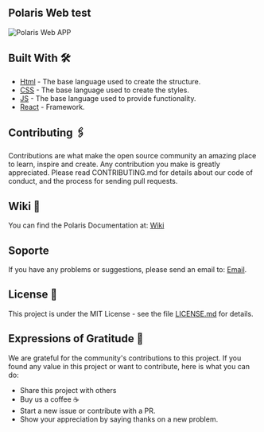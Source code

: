 ## Polaris Web test

![Polaris Web APP](https://cusoft.tech/wp-content/uploads/2024/05/previewVideoPolaris.png)

## Built With 🛠️

- [Html](https://developer.mozilla.org/es/docs/Web/HTML) - The base language used to create the structure.
- [CSS](https://rubyonrails.org) - The base language used to create the styles.
- [JS](https://rubygems.org) - The base language used to provide functionality.
- [React](https://www.postgresql.org) - Framework. 

## Contributing 🖇️

Contributions are what make the open source community an amazing place to learn, inspire and create. Any contribution you make is greatly appreciated. Please read CONTRIBUTING.md for details about our code of conduct, and the process for sending pull requests.

## Wiki 📖

You can find the Polaris Documentation at:  [Wiki](https://docs.polarisweb3.org)

## Soporte

If you have any problems or suggestions, please send an email to: [Email](mailto:universe@polarisweb3.org).

## License 📄

This project is under the MIT License - see the file [LICENSE.md](LICENCE) for details.

## Expressions of Gratitude 🎁

We are grateful for the community's contributions to this project. If you found any value in this project or want to contribute, here is what you can do:

- Share this project with others
- Buy us a coffee ☕
- Start a new issue or contribute with a PR.
- Show your appreciation by saying thanks on a new problem.

